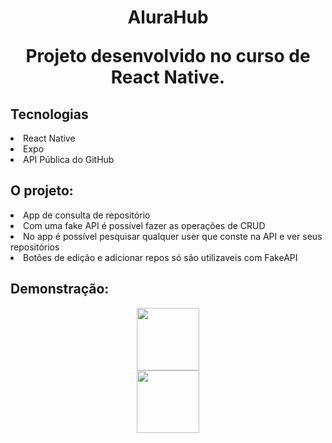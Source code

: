 <h1 align="center">
    AluraHub
    
   Projeto desenvolvido no curso de React Native.
    
</h1>


<h2>Tecnologias</h2>

<li>React Native</li>

<li>Expo</li>

<li>API Pública do GitHub</li>

<h2>O projeto:</h2>

<li>App de consulta de repositório</li>

<li>Com uma fake API é possível fazer as operações de CRUD</li>

<li>No app é possível pesquisar qualquer user que conste na API e ver seus repositórios</li>

<li>Botões de edição e adicionar repos só são utilizaveis com FakeAPI</li>

<h2>Demonstração:</h2>

<div align="center">
<img src="https://user-images.githubusercontent.com/93547712/205444234-8d738b7f-90cf-4f46-bd72-42d7743b7814.jpeg" width="100px" />
</div>

<div align="center">
<img src="https://user-images.githubusercontent.com/93547712/205444237-4a438f23-cef5-4125-b558-dec1059baffb.jpeg" width="100px" />
</div>


